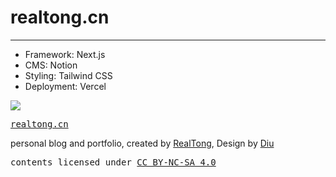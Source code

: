 # realtong.cn

---

- Framework: Next.js
- CMS: Notion
- Styling: Tailwind CSS
- Deployment: Vercel

<img src="./screen-shot/screenshot.png">

<samp><a href="https://realtong.cn" target="_blank" rel="noopener noreferrer">realtong.cn</a></samp>

personal blog and portfolio, created by [RealTong](https://github.com/RealTong), Design by [Diu](https://github.com/ddiu8081)

<samp>contents licensed under <a href='https://creativecommons.org/licenses/by-nc-sa/4.0/'>CC BY-NC-SA 4.0</a></samp>
